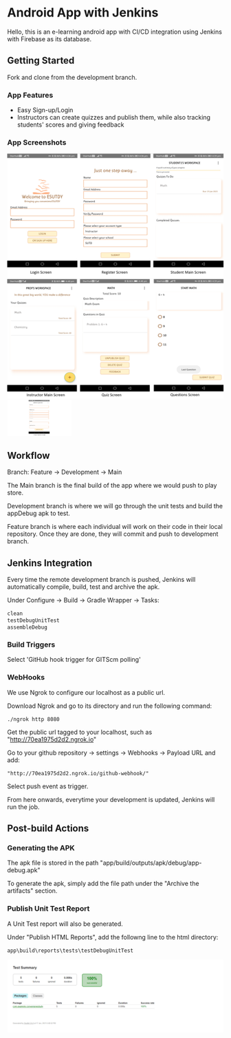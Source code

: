 # Android App with Jenkins

Hello, this is an e-learning android app with CI/CD integration using Jenkins with Firebase as its database.


## Getting Started

Fork and clone from the development branch.

### App Features

- Easy Sign-up/Login 
- Instructors can create quizzes and publish them, while also tracking students' scores and giving feedback


### App Screenshots

<img src="./App_Screenshots/Img_1.PNG">

<img src="./App_Screenshots/Img_2.PNG">

<img src="./App_Screenshots/Img_3.PNG" width = 150 >



## Workflow

Branch: Feature -> Development -> Main

The Main branch is the final build of the app where we would push to play store.

Development branch is where we will go through the unit tests and build the appDebug apk to test.

Feature branch is where each individual will work on their code in their local repository. Once they are done, they will commit and push to development branch.

## Jenkins Integration

Every time the remote development branch is pushed, Jenkins will automatically compile, build, test and archive the apk. 

Under Configure -> Build -> Gradle Wrapper -> Tasks:
```
clean
testDebugUnitTest
assembleDebug
```
### Build Triggers

Select 'GitHub hook trigger for GITScm polling'

### WebHooks

We use Ngrok to configure our localhost as a public url. 

Download Ngrok and go to its directory and run the following command:

```
./ngrok http 8080
```

Get the public url tagged to your localhost, such as 
"http://70ea1975d2d2.ngrok.io"

Go to your github repository -> settings -> Webhooks -> Payload URL and add:

```
"http://70ea1975d2d2.ngrok.io/github-webhook/"
```

Select push event as trigger.

From here onwards, everytime your development is updated, Jenkins will run the job.

## Post-build Actions

### Generating the APK 

The apk file is stored in the path "app/build/outputs/apk/debug/app-debug.apk"

To generate the apk, simply add the file path under the "Archive the artifacts" section.

### Publish Unit Test Report
A Unit Test report will also be generated.

Under "Publish HTML Reports", add the followng line to the html directory:
```
app\build\reports\tests\testDebugUnitTest
```

<img src="./App_Screenshots/UnitTestReport.PNG">



